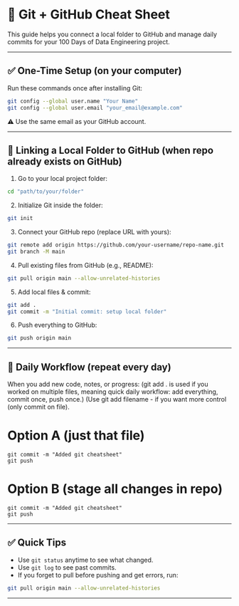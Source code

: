 # 📝 Git + GitHub Cheat Sheet

This guide helps you connect a local folder to GitHub and manage daily commits for your 100 Days of Data Engineering project.

---

## ✅ One-Time Setup (on your computer)
Run these commands once after installing Git:
```bash
git config --global user.name "Your Name"
git config --global user.email "your_email@example.com"
```
⚠️ Use the same email as your GitHub account.

---

## 🚀 Linking a Local Folder to GitHub (when repo already exists on GitHub)

1. Go to your local project folder:
```bash
cd "path/to/your/folder"
```

2. Initialize Git inside the folder:
```bash
git init
```

3. Connect your GitHub repo (replace URL with yours):
```bash
git remote add origin https://github.com/your-username/repo-name.git
git branch -M main
```

4. Pull existing files from GitHub (e.g., README):
```bash
git pull origin main --allow-unrelated-histories
```

5. Add local files & commit:
```bash
git add .
git commit -m "Initial commit: setup local folder"
```

6. Push everything to GitHub:
```bash
git push origin main
```

---

## 📝 Daily Workflow (repeat every day)
When you add new code, notes, or progress:
(git add . is used if you worked on multiple files, meaning quick daily workflow: add everything, commit once, push once.)
(Use git add filename - if you want more control (only commit on file).
# Option A (just that file)
```git add git-cheatsheet.md
git commit -m "Added git cheatsheet"
git push
```
# Option B (stage all changes in repo)
```git add .
git commit -m "Added git cheatsheet"
git push
```


---

## ✅ Quick Tips
- Use `git status` anytime to see what changed.
- Use `git log` to see past commits.
- If you forget to pull before pushing and get errors, run:
```bash
git pull origin main --allow-unrelated-histories
```

---



